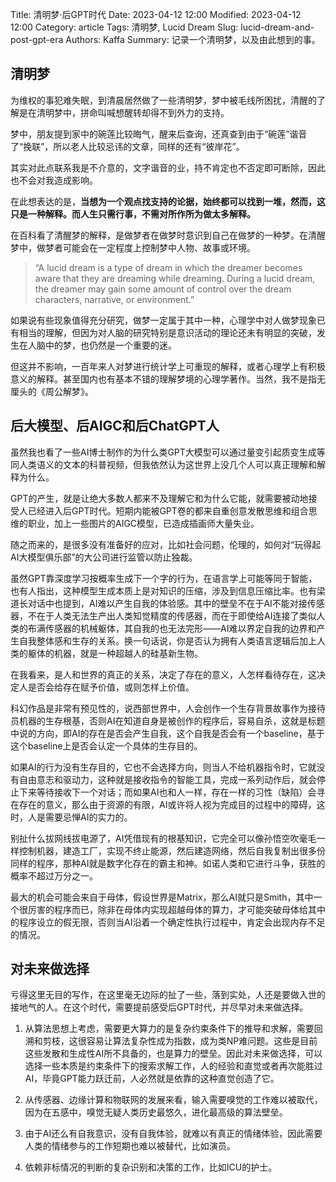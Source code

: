 Title: 清明梦·后GPT时代
Date: 2023-04-12 12:00
Modified: 2023-04-12 12:00
Category: article
Tags: 清明梦, Lucid Dream
Slug: lucid-dream-and-post-gpt-era
Authors: Kaffa
Summary: 记录一个清明梦，以及由此想到的事。


## 清明梦

为维权的事犯难失眠，到清晨居然做了一些清明梦，梦中被毛线所困扰，清醒的了解是在清明梦中，拼命叫喊想醒转却得不到外力的支持。

梦中，朋友提到家中的碗莲比较晦气，醒来后查询，还真查到由于“碗莲”谐音了“挽联”，所以老人比较忌讳的文章，同样的还有“彼岸花”。

其实对此点联系我是不介意的，文字谐音的业，持不肯定也不否定即可断除，因此也不会对我造成影响。

在此想表达的是，**当想为一个观点找支持的论据，始终都可以找到一堆，然而，这只是一种解释。而人生只需行事，不需对所作所为做太多解释。**

在百科看了清醒梦的解释，是做梦者在做梦时意识到自己在做梦的一种梦。在清醒梦中，做梦者可能会在一定程度上控制梦中人物、故事或环境。

> “A lucid dream is a type of dream in which the dreamer becomes aware that they are dreaming while dreaming. During a lucid dream, the dreamer may gain some amount of control over the dream characters, narrative, or environment.”

如果说有些现象值得充分研究，做梦一定属于其中一种，心理学中对人做梦现象已有相当的理解，但因为对人脑的研究特别是意识活动的理论还未有明显的突破，发生在人脑中的梦，也仍然是一个重要的迷。

但这并不影响，一百年来人对梦进行统计学上可重现的解释，或者心理学上有积极意义的解释。甚至国内也有基本不错的理解梦境的心理学著作。当然，我不是指无厘头的《周公解梦》。

## 后大模型、后AIGC和后ChatGPT人

虽然我也看了一些AI博士制作的为什么类GPT大模型可以通过量变引起质变生成等同人类语义的文本的科普视频，但我依然认为这世界上没几个人可以真正理解和解释为什么。

GPT的产生，就是让绝大多数人都来不及理解它和为什么它能，就需要被动地接受人已经进入后GPT时代。短期内能被GPT卷的都来自重创意发散思维和组合思维的职业，加上一些图片的AIGC模型，已造成插画师大量失业。

随之而来的，是很多没有准备好的应对，比如社会问题，伦理的，如何对“玩得起AI大模型俱乐部”的大公司进行监管以防止独裁。

虽然GPT靠深度学习按概率生成下一个字的行为，在语言学上可能等同于智能，也有人指出，这种模型生成本质上是对知识的压缩，涉及到信息压缩比率。也有梁道长对话中也提到，AI难以产生自我的体验感。其中的壁垒不在于AI不能对接传感器，不在于人类无法生产出人类知觉精度的传感器，而在于即使给AI连接了类似人类的布满传感器的机械躯体，其自我的也无法完形——AI难以界定自我的边界和产生自我整体感和生存的关系。换一句话说，你是否认为拥有人类语言逻辑后加上人类的躯体的机器，就是一种超越人的硅基新生物。

在我看来，是人和世界的真正的关系，决定了存在的意义，人怎样看待存在，这决定人是否会给存在赋予价值，或则怎样上价值。

科幻作品是非常有预见性的，说西部世界中，人会创作一个生存背景故事作为接待员机器的生存根基，否则AI在知道自身是被创作的程序后，容易自杀，这就是标题中说的方向，即AI的存在是否会产生自我，这个自我是否会有一个baseline，基于这个baseline上是否会认定一个具体的生存目的。

如果AI的行为没有生存目的，它也不会选择方向，则当人不给机器指令时，它就没有自由意志和驱动力，这种就是接收指令的智能工具，完成一系列动作后，就会停止下来等待接收下一个对话；而如果AI也和人一样，存在一样的习性（缺陷）会寻在存在的意义，那么由于资源的有限，AI或许将人视为完成目的过程中的障碍，这时，人是需要忌惮AI的实力的。

别扯什么拔网线拔电源了，AI凭借现有的根基知识，它完全可以像孙悟空吹毫毛一样控制机器，建造工厂，实现不终止能源，然后建造网络，然后自我复制出很多份同样的程序，那种AI就是数字化存在的霸主和神。如诺人类和它进行斗争，获胜的概率不超过万分之一。

最大的机会可能会来自于母体，假设世界是Matrix，那么AI就只是Smith，其中一个很厉害的程序而已，除非在母体内实现超越母体的算力，才可能突破母体给其中的程序设立的假无限，否则当AI沿着一个确定性执行过程中，肯定会出现内存不足的情况。

## 对未来做选择

亏得这里无目的写作，在这里毫无边际的扯了一些，落到实处，人还是要做入世的接地气的人。在这个时代，需要提前感受后GPT时代，并尽早对未来做选择。

1. 从算法思想上考虑，需要更大算力的是复杂约束条件下的推导和求解，需要回溯和剪枝，这很容易让算法复杂性成为指数，成为类NP难问题。这些是目前这些发散和生成性AI所不具备的，也是算力的壁垒。因此对未来做选择，可以选择一些本质是约束条件下的搜索求解工作，人的经验和直觉或者再次能胜过AI，毕竟GPT能力跃迁前，人必然就是依靠的这种直觉创造了它。

2. 从传感器、边缘计算和物联网的发展来看，输入需要嗅觉的工作难以被取代，因为在五感中，嗅觉无疑人类历史最悠久，进化最高级的算法壁垒。

3. 由于AI还么有自我意识，没有自我体验，就难以有真正的情绪体验，因此需要人类的情绪参与的工作短期也难以被替代，比如演员。

4. 依赖非标情况的判断的复杂识别和决策的工作，比如ICU的护士。
